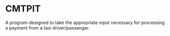 # CMTPIT
A program designed to take the appropriate input necessary for processing a payment from a taxi driver/passenger.
